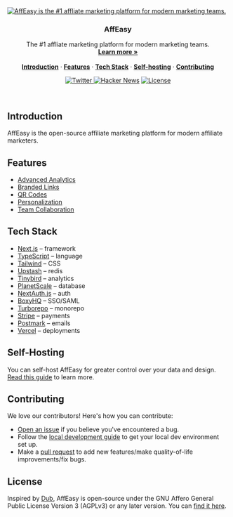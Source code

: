 <a href="https://affeasy.link">
  <img alt="AffEasy is the #1 affliate marketing platform for modern marketing teams." src="https://private-user-images.githubusercontent.com/122701660/365404532-076dc28c-995a-4f4e-9105-35c45d688abb.jpg?jwt=eyJhbGciOiJIUzI1NiIsInR5cCI6IkpXVCJ9.eyJpc3MiOiJnaXRodWIuY29tIiwiYXVkIjoicmF3LmdpdGh1YnVzZXJjb250ZW50LmNvbSIsImtleSI6ImtleTUiLCJleHAiOjE3MjU3NTA3NzMsIm5iZiI6MTcyNTc1MDQ3MywicGF0aCI6Ii8xMjI3MDE2NjAvMzY1NDA0NTMyLTA3NmRjMjhjLTk5NWEtNGY0ZS05MTA1LTM1YzQ1ZDY4OGFiYi5qcGc_WC1BbXotQWxnb3JpdGhtPUFXUzQtSE1BQy1TSEEyNTYmWC1BbXotQ3JlZGVudGlhbD1BS0lBVkNPRFlMU0E1M1BRSzRaQSUyRjIwMjQwOTA3JTJGdXMtZWFzdC0xJTJGczMlMkZhd3M0X3JlcXVlc3QmWC1BbXotRGF0ZT0yMDI0MDkwN1QyMzA3NTNaJlgtQW16LUV4cGlyZXM9MzAwJlgtQW16LVNpZ25hdHVyZT00NWE3YWI4NmIyNTcxYWE3NTRiZWNkZGQyNWZmY2ZjYjM5NjJmZDY4ODcxNjYxYjQ3MTQwMTFhNDY2Njg4ZmQ4JlgtQW16LVNpZ25lZEhlYWRlcnM9aG9zdCZhY3Rvcl9pZD0wJmtleV9pZD0wJnJlcG9faWQ9MCJ9.rec-MwZVf3aGsicO28HzIMTK_myvXFsxwaFOge3vkOk">
</a>

<h3 align="center">AffEasy</h3>

<p align="center">
    The #1 affliate marketing platform for modern marketing teams.
    <br />
    <a href="https://affeasy.link"><strong>Learn more »</strong></a>
    <br />
    <br />
    <a href="#introduction"><strong>Introduction</strong></a> ·
    <a href="#features"><strong>Features</strong></a> ·
    <a href="#tech-stack"><strong>Tech Stack</strong></a> ·
    <a href="#self-hosting"><strong>Self-hosting</strong></a> ·
    <a href="#contributing"><strong>Contributing</strong></a>
</p>

<p align="center">
  <a href="https://twitter.com/dubdotco">
    <img src="https://img.shields.io/twitter/follow/dubdotco?style=flat&label=%40dubdotco&logo=twitter&color=0bf&logoColor=fff" alt="Twitter" />
  </a>
  <a href="https://news.ycombinator.com/item?id=32939407"><img src="https://img.shields.io/badge/Hacker%20News-255-%23FF6600" alt="Hacker News"></a>
  <a href="https://github.com/dubinc/dub/blob/main/LICENSE">
    <img src="https://img.shields.io/github/license/dubinc/dub?label=license&logo=github&color=f80&logoColor=fff" alt="License" />
  </a>
</p>

<br/>

## Introduction

AffEasy is the open-source affiliate marketing platform for modern affiliate marketers.

## Features

- [Advanced Analytics](https://docs.affeasy.link/features/analytics)
- [Branded Links](https://docs.affeasy.link/features/branded-links)
- [QR Codes](https://docs.affeasy.link/features/qr-codes)
- [Personalization](https://docs.affeasy.link/features/personalization)
- [Team Collaboration](https://docs.affeasy.link/features/collaboration)

## Tech Stack

- [Next.js](https://nextjs.org/) – framework
- [TypeScript](https://www.typescriptlang.org/) – language
- [Tailwind](https://tailwindcss.com/) – CSS
- [Upstash](https://upstash.com/) – redis
- [Tinybird](https://tinybird.com/) – analytics
- [PlanetScale](https://planetscale.com/) – database
- [NextAuth.js](https://next-auth.js.org/) – auth
- [BoxyHQ](https://boxyhq.com/enterprise-sso) – SSO/SAML
- [Turborepo](https://turbo.build/repo) – monorepo
- [Stripe](https://stripe.com/) – payments
- [Postmark](https://postmarkapp.com/) – emails
- [Vercel](https://vercel.com/) – deployments

## Self-Hosting

You can self-host AffEasy for greater control over your data and design. [Read this guide](https://docs.affeasy.link/self-hosting/guide) to learn more.

## Contributing

We love our contributors! Here's how you can contribute:

- [Open an issue](https://github.com/afftester/afftester/issues) if you believe you've encountered a bug.
- Follow the [local development guide](https://docs.affeasy.link/local-development) to get your local dev environment set up.
- Make a [pull request](https://github.com/afftester/afftester/pull) to add new features/make quality-of-life improvements/fix bugs.

## License

Inspired by [Dub](https://dub.co/), AffEasy is open-source under the GNU Affero General Public License Version 3 (AGPLv3) or any later version. You can [find it here](https://[https://github.com/afftester/afftester/blob/main/LICENSE.md).
